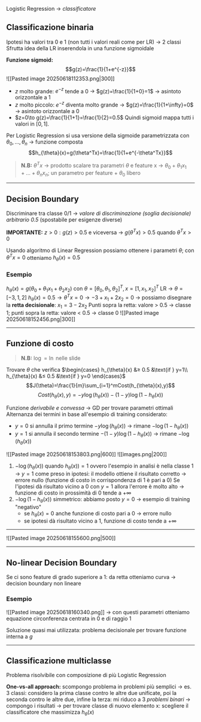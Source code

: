Logistic Regression -> *classificatore* 

## Classificazione binaria
Ipotesi ha valori tra 0 e 1 (non tutti i valori reali come per LR) -> 2 classi
Sfrutta idea della LR inserendola in una funzione sigmoidale

**Funzione sigmoid:** 
$$g(z)=\frac{1}{1+e^{-z}}$$
![[Pasted image 20250618112353.png|300]]
- $z$ molto grande: $e^{-z}$ tende a 0 -> $g(z)=\frac{1}{1+0}=1$ -> asintoto orizzontale a 1
- $z$ molto piccolo: $e^{-z}$ diventa molto grande -> $g(z)=\frac{1}{1+\infty}=0$ -> asintoto orizzontale a 0
- $z=0\to g(z)=\frac{1}{1+1}=\frac{1}{2}=0.5$
Quindi sigmoid mappa tutti i valori in $[0,1]$.

Per Logistic Regression si usa versione della sigmoide parametrizzata con $\theta_{0},\dots,\theta_{n}$ -> funzione composta
$$h_{\theta}(x)=g(\theta^Tx)=\frac{1}{1+e^{-\theta^Tx}}$$
> **N.B:** $\theta^Tx$ -> prodotto scalare tra parametri $\theta$ e feature x -> $\theta_{0}+\theta_{1}x_{1}+\dots+\theta_{n}x_{n}$; un parametro per feature + $\theta_{0}$ libero

***

## Decision Boundary
Discriminare tra classe 0/1 -> *valore di discriminazione (soglia decisionale) arbitrario 0.5* (spostabile per esigenze diverse)

**IMPORTANTE:** $z > 0: g(z) > 0.5$ e viceversa -> $g(\theta^Tx)>0.5$ quando $\theta^Tx>0$

Usando algoritmo di Linear Regression possiamo ottenere i parametri $\theta$; con $\theta^Tx=0$ otteniamo $h_{\theta}(x)=0.5$

### Esempio
$h_{\theta}(x)=g(\theta_{0}+ \theta_{1}x_{1}+\theta_{2}x_{2})$ con $\theta=[\theta_{0},\theta_{1},\theta_{2}]^T,x=[1,x_{1},x_{2}]^T$
LR -> $\theta=[-3,1,2]$
$h_{\theta}(x)=0.5\to \theta^Tx=0\to-3+x_{1}+2x_{2}=0$ -> possiamo disegnare la **retta decisionale**: $x_{1}=3-2x_{2}$
Punti sopra la retta: valore > 0.5 -> classe 1; punti sopra la retta: valore < 0.5 -> classe 0 
![[Pasted image 20250618152456.png|300]]
***

## Funzione di costo
> **N.B:** $\log = \ln$ nelle slide

Trovare $\theta$ che verifica $\begin{cases} h_{\theta}(x) &≥ 0.5 &\text{if } y=1\\ h_{\theta}(x) &≤ 0.5 &\text{if } y=0 \end{cases}$
$$J(\theta)=\frac{1}{m}\sum_{i=1}^mCost(h_{\theta}(x),y)$$
$$Cost(h_{\theta}(x),y)=-y\log(h_{\theta}(x))-(1-y)\log(1-h_{\theta}(x))$$

Funzione *derivabile e convessa* -> GD per trovare parametri ottimali
Alternanza dei termini in base all'esempio di training considerato: 
- $y=0$ si annulla il primo termine $-y\log(h_{\theta}(x))$ -> rimane $-\log(1-h_{\theta}(x))$
- $y=1$ si annulla il secondo termine $-(1-y)\log(1-h_{\theta}(x))$ -> rimane $-\log(h_{\theta}(x))$

![[Pasted image 20250618153803.png|600]]
![[images.png|200]]

1. $-\log(h_{\theta}(x))$ quando $h_{\theta}(x))=1$ ovvero l'esempio in analisi è nella classe 1 -> $y=1$ come preso in ipotesi: il modello ottiene il risultato corretto -> errore nullo (funzione di costo in corrispondenza di 1 è pari a 0)
   Se l'ipotesi dà risultato vicino a 0 con $y=1$ allora l'errore è molto alto -> funzione di costo in prossimità di 0 tende a $+\infty$
2. $-\log(1-h_{\theta}(x))$ simmetrico: abbiamo posto $y=0$ -> esempio di training "negativo"
   - se $h_{\theta}(x)=0$ anche funzione di costo pari a 0 -> errore nullo
   - se ipotesi dà risultato vicino a 1, funzione di costo tende a $+\infty$

***
![[Pasted image 20250618155600.png|500]]
***

## No-linear Decision Boundary
Se ci sono feature di grado superiore a 1: da retta otteniamo curva -> decision boundary non lineare

### Esempio
![[Pasted image 20250618160340.png]]
-> con questi parametri otteniamo equazione circonferenza centrata in 0 e di raggio 1

Soluzione quasi mai utilizzata: problema decisionale per trovare funzione interna a $g$

***

## Classificazione multiclasse
Problema risolvibile con composizione di più Logistic Regression 

**One-vs-all approach:** scompongo problema in problemi più semplici
-> es. 3 classi: considero la prima classe contro le altre due unificate, poi la seconda contro le altre due, infine la terza: mi riduco a 3 *problemi binari* -> compongo i risultati
-> per trovare classe di nuovo elemento x: scegliere il classificatore che massimizza $h_{\theta}(x)$

